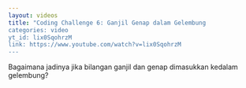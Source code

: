 ```yaml
---
layout: videos
title: "Coding Challenge 6: Ganjil Genap dalam Gelembung
categories: video
yt_id: lix0SqohrzM
link: https://www.youtube.com/watch?v=lix0SqohrzM
---
```

Bagaimana jadinya jika bilangan ganjil dan genap dimasukkan kedalam gelembung?
